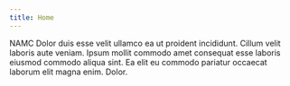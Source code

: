 ```yaml
---
title: Home
---
```


NAMC Dolor duis esse velit ullamco ea ut proident incididunt. Cillum velit laboris aute veniam. Ipsum mollit commodo amet consequat esse laboris eiusmod commodo aliqua sint. Ea elit eu commodo pariatur occaecat laborum elit magna enim. Dolor.